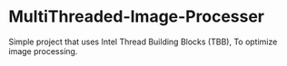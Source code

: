 # MultiThreaded-Image-Processer
Simple project that uses Intel Thread Building Blocks (TBB), To optimize image processing. 




